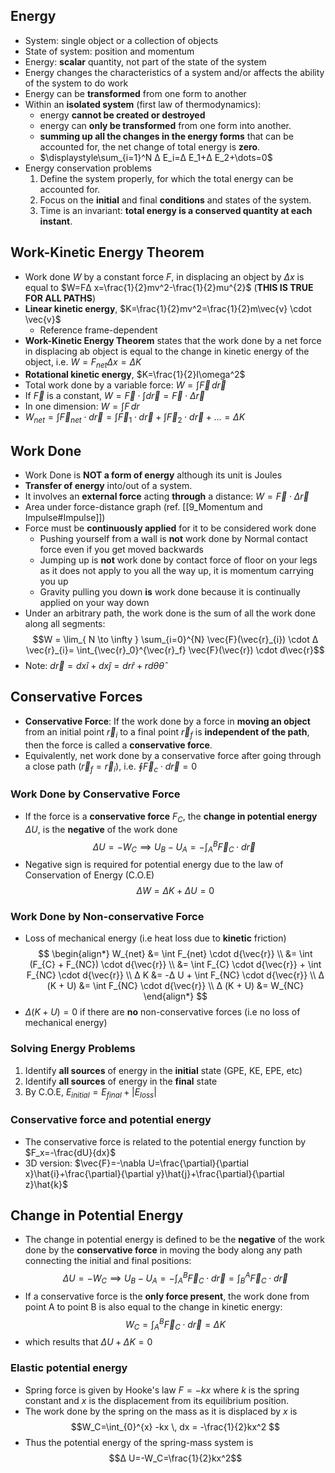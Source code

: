 ## Energy
- System: single object or a collection of objects
- State of system: position and momentum
- Energy: **scalar** quantity, not part of the state of the system
- Energy changes the characteristics of a system and/or affects the ability of the system to do work
- Energy can be **transformed** from one form to another
- Within an **isolated system** (first law of thermodynamics):
	- energy **cannot be created or destroyed**
	- energy can **only be transformed** from one form into another.
	- **summing up all the changes in the energy forms** that can be accounted for, the net change of total energy is **zero**.
	- $\displaystyle\sum_{i=1}^N Δ E_i=Δ E_1+Δ E_2+\dots=0$
- Energy conservation problems
	1. Define the system properly, for which the total energy can be accounted for.
	2. Focus on the **initial** and final **conditions** and states of the system.
	3. Time is an invariant: **total energy is a conserved quantity at each instant**.
## Work-Kinetic Energy Theorem
- Work done $W$ by a constant force $F$, in displacing an object by $Δ x$ is equal to $W=FΔ x=\frac{1}{2}mv^2-\frac{1}{2}mu^{2}$ (**THIS IS TRUE FOR ALL PATHS**)
- **Linear kinetic energy**, $K=\frac{1}{2}mv^2=\frac{1}{2}m\vec{v} \cdot \vec{v}$
	- Reference frame-dependent
- **Work-Kinetic Energy Theorem** states that the work done by a net force in displacing ab object is equal to the change in kinetic energy of the object, i.e. $W=F_{net}Δ x=Δ K$
- **Rotational kinetic energy**, $K=\frac{1}{2}I\omega^2$
- Total work done by a variable force: $W=\int \vec{F}\,d\vec{r}$
- If $\vec{F}$ is a constant, $W=\vec{F}\cdot \int d\vec{r}=\vec{F}\cdot Δ \vec{r}$
- In one dimension: $W=\int F\,dr$
- $W_{net}=\int \vec{F}_{net}\cdot d\vec{r}=\int\vec{F}_{1}\cdot d\vec{r}+\int\vec{F}_{2}\cdot d\vec{r}+\dots=Δ K$
## Work Done
- Work Done is **NOT a form of energy** although its unit is Joules
- **Transfer of energy** into/out of a system.
- It involves an **external force** acting **through** a distance: $W=\vec{F}\cdot Δ \vec{r}$
- Area under force-distance graph (ref. [[9_Momentum and Impulse#Impulse]])
- Force must be **continuously applied** for it to be considered work done
	- Pushing yourself from a wall is **not** work done by Normal contact force even if you get moved backwards
	- Jumping up is **not** work done by contact force of floor on your legs as it does not apply to you all the way up, it is momentum carrying you up
	- Gravity pulling you down **is** work done because it is continually applied on your way down
- Under an arbitrary path, the work done is the sum of all the work done along all segments: $$W = \lim_{ N \to \infty } \sum_{i=0}^{N} \vec{F}(\vec{r}_{i}) \cdot Δ \vec{r}_{i}= \int_{\vec{r}_0}^{\vec{r}_f} \vec{F}(\vec{r}) \cdot d\vec{r}$$
- Note: $d\vec{r}=dx\hat{i}+dx\hat{j}=dr\hat{r}+rdθ\hat{θ}$
## Conservative Forces
- **Conservative Force**: If the work done by a force in **moving an object** from an initial point $\vec{r}_{i}$ to a final point $\vec{r}_{f}$ is **independent of the path**, then the force is called a **conservative force**. 
- Equivalently, net work done by a conservative force after going through a close path $(\vec{r}_{f}=\vec{r}_{i})$, i.e. $\oint \vec{F}_c \cdot d\vec{r}=0$
### Work Done by Conservative Force
- If the force is a **conservative force** $F_C$, the **change in potential energy** $Δ U$, is the **negative** of the work done
$$
Δ U=-W_C\implies U_B-U_A=-\int_{A}^{B}\vec{F}_C \cdot d\vec{r}\
$$
- Negative sign is required for potential energy due to the law of Conservation of Energy (C.O.E)
$$
Δ W = Δ K + Δ U = 0
$$
### Work Done by Non-conservative Force
- Loss of mechanical energy (i.e heat loss due to **kinetic** friction)
$$
\begin{align*}
W_{net} &= \int F_{net} \cdot d{\vec{r}} \\
&= \int (F_{C} + F_{NC}) \cdot d{\vec{r}} \\
&= \int F_{C} \cdot d{\vec{r}} + \int F_{NC} \cdot d{\vec{r}} \\
Δ K &= -Δ U + \int F_{NC} \cdot d{\vec{r}} \\
Δ (K + U) &= \int F_{NC} \cdot d{\vec{r}} \\
Δ (K + U) &= W_{NC}
\end{align*}
$$
- $Δ (K + U) = 0$ if there are **no** non-conservative forces (i.e no loss of mechanical energy)
### Solving Energy Problems
1. Identify **all sources** of energy in the **initial** state (GPE, KE, EPE, etc)
2. Identify **all sources** of energy in the **final** state
3. By C.O.E, $E_{initial} = E_{final} + |E_{loss}|$
### Conservative force and potential energy
- The conservative force is related to the potential energy function by $F_x=-\frac{dU}{dx}$
- 3D version: $\vec{F}=-\nabla U=\frac{\partial}{\partial x}\hat{i}+\frac{\partial}{\partial y}\hat{j}+\frac{\partial}{\partial z}\hat{k}$
## Change in Potential Energy
- The change in potential energy is defined to be the **negative** of the work done by the **conservative force** in moving the body along any path connecting the initial and final positions: $$
Δ U=-W_C \implies U_B-U_A=-\int_A^B \vec{F}_C \cdot d\vec{r} = \int_B^A \vec{F}_C \cdot d\vec{r}
$$
- If a conservative force is the **only force present**, the work done from point A to point B is also equal to the change in kinetic energy: $$W_C=\int_A^B \vec{F}_C \cdot d\vec{r} = Δ K$$
- which results that $Δ U+Δ K=0$
### Elastic potential energy
- Spring force is given by Hooke's law $F=-kx$ where $k$ is the spring constant and $x$ is the displacement from its equilibrium position.
- The work done by the spring on the mass as it is displaced by $x$ is $$W_C=\int_{0}^{x} -kx \, dx = -\frac{1}{2}kx^2 $$
- Thus the potential energy of the spring-mass system is $$Δ U=-W_C=\frac{1}{2}kx^2$$
